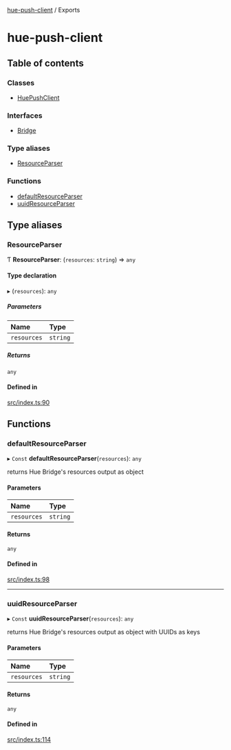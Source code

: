 [hue-push-client](README.md) / Exports

# hue-push-client

## Table of contents

### Classes

- [HuePushClient](classes/HuePushClient.md)

### Interfaces

- [Bridge](interfaces/Bridge.md)

### Type aliases

- [ResourceParser](modules.md#resourceparser)

### Functions

- [defaultResourceParser](modules.md#defaultresourceparser)
- [uuidResourceParser](modules.md#uuidresourceparser)

## Type aliases

### ResourceParser

Ƭ **ResourceParser**: (`resources`: `string`) => `any`

#### Type declaration

▸ (`resources`): `any`

##### Parameters

| Name | Type |
| :------ | :------ |
| `resources` | `string` |

##### Returns

`any`

#### Defined in

[src/index.ts:90](https://github.com/Pmant/hue-push-client/blob/5503874/src/index.ts#L90)

## Functions

### defaultResourceParser

▸ `Const` **defaultResourceParser**(`resources`): `any`

returns Hue Bridge's resources output as object

#### Parameters

| Name | Type |
| :------ | :------ |
| `resources` | `string` |

#### Returns

`any`

#### Defined in

[src/index.ts:98](https://github.com/Pmant/hue-push-client/blob/5503874/src/index.ts#L98)

___

### uuidResourceParser

▸ `Const` **uuidResourceParser**(`resources`): `any`

returns Hue Bridge's resources output as object with UUIDs as keys

#### Parameters

| Name | Type |
| :------ | :------ |
| `resources` | `string` |

#### Returns

`any`

#### Defined in

[src/index.ts:114](https://github.com/Pmant/hue-push-client/blob/5503874/src/index.ts#L114)
